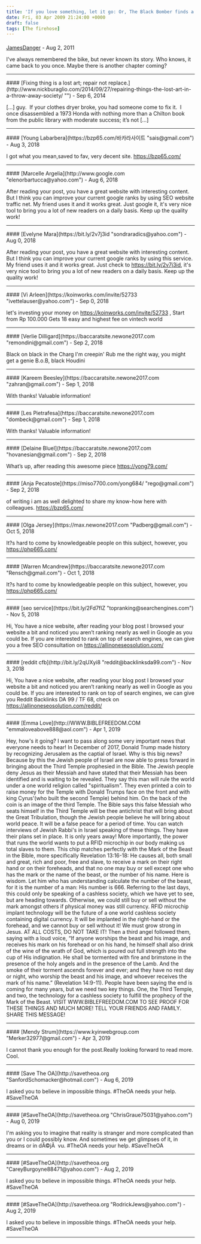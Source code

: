 ```yaml
---
title: 'If you love something, let it go: Or, The Black Bomber finds a new home.'
date: Fri, 03 Apr 2009 21:24:00 +0000
draft: false
tags: [The firehose]
---
```



#### 
[JamesDanger](http://www.blogger.com/profile/17378141978140148451 "noreply@blogger.com") - <time datetime="2011-08-30 03:28:22">Aug 2, 2011</time>

I've always remembered the bike, but never known its story. Who knows, it came back to you once. Maybe there is another chapter coming?
<hr />
#### 
[Fixing thing is a lost art; repair not replace.](http://www.nickburaglio.com/2014/09/27/repairing-things-the-lost-art-in-a-throw-away-society/ "") - <time datetime="2014-09-27 11:58:25">Sep 6, 2014</time>

\[…\] guy.  If your clothes dryer broke, you had someone come to fix it.  I once disassembled a 1973 Honda with nothing more than a Chilton book from the public library with moderate success; it’s not \[…\]
<hr />
#### 
[Young Labarbera](https://bzp65.com/바카라사이트 "sais@gmail.com") - <time datetime="2018-08-08 01:59:08">Aug 3, 2018</time>

I got what you mean,saved to fav, very decent site. https://bzp65.com/
<hr />
#### 
[Marcelle Argelia](http://www.google.com "elenorbartucca@yahoo.com") - <time datetime="2018-08-25 09:32:11">Aug 6, 2018</time>

After reading your post, you have a great website with interesting content. But I think you can improve your current google ranks by using SEO website traffic net. My friend uses it and it works great. Just google it, it's very nice tool to bring you a lot of new readers on a daily basis. Keep up the quality work!
<hr />
#### 
[Evelyne Mara](https://bit.ly/2v7j3id "sondraradics@yahoo.com") - <time datetime="2018-08-26 14:16:37">Aug 0, 2018</time>

After reading your post, you have a great website with interesting content. But I think you can improve your current google ranks by using this service. My friend uses it and it works great. Just check to https://bit.ly/2v7j3id, it's very nice tool to bring you a lot of new readers on a daily basis. Keep up the quality work!
<hr />
#### 
[Vi Arleen](https://koinworks.com/invite/52733 "ivettelauser@yahoo.com") - <time datetime="2018-09-02 18:43:46">Sep 0, 2018</time>

let's investing your money on https://koinworks.com/invite/52733 , Start from Rp 100.000 Gets 18 easy and highest fee on vintech world
<hr />
#### 
[Verlie Dilligard](https://baccaratsite.newone2017.com "remondini@gmail.com") - <time datetime="2018-09-04 18:22:29">Sep 2, 2018</time>

Black on black in the Charg I'm creepin' Rub me the right way, you might get a genie B.o.B, black Houdini
<hr />
#### 
[Kareem Beesley](https://baccaratsite.newone2017.com "zahran@gmail.com") - <time datetime="2018-09-10 09:57:38">Sep 1, 2018</time>

With thanks! Valuable information!
<hr />
#### 
[Les Pietrafesa](https://baccaratsite.newone2017.com "dombeck@gmail.com") - <time datetime="2018-09-10 12:00:58">Sep 1, 2018</time>

With thanks! Valuable information!
<hr />
#### 
[Delaine Bluel](https://baccaratsite.newone2017.com "hovanesian@gmail.com") - <time datetime="2018-09-11 08:01:44">Sep 2, 2018</time>

What’s up, after reading this awesome piece https://yong79.com/
<hr />
#### 
[Anja Pecatoste](https://miso7700.com/yong684/ "rego@gmail.com") - <time datetime="2018-09-18 19:47:19">Sep 2, 2018</time>

of writing i am as well delighted to share my know-how here with colleagues. https://bzp65.com/
<hr />
#### 
[Olga Jersey](https://max.newone2017.com "Padberg@gmail.com") - <time datetime="2018-10-12 16:43:43">Oct 5, 2018</time>

It?s hard to come by knowledgeable people on this subject, however, you https://php665.com/
<hr />
#### 
[Warren Mcandrew](https://baccaratsite.newone2017.com "Rensch@gmail.com") - <time datetime="2018-10-15 13:35:00">Oct 1, 2018</time>

It?s hard to come by knowledgeable people on this subject, however, you https://php665.com/
<hr />
#### 
[seo service](https://bit.ly/2Fd7flZ "topranking@searchengines.com") - <time datetime="2018-11-16 10:43:49">Nov 5, 2018</time>

Hi, You have a nice website, after reading your blog post I browsed your website a bit and noticed you aren’t ranking nearly as well in Google as you could be. If you are interested to rank on top of search engines, we can give you a free SEO consultation on https://allinoneseosolution.com/
<hr />
#### 
[reddit cfb](http://bit.ly/2qUXyi8 "reddit@backlinksda99.com") - <time datetime="2018-11-21 04:52:58">Nov 3, 2018</time>

Hi, You have a nice website, after reading your blog post I browsed your website a bit and noticed you aren’t ranking nearly as well in Google as you could be. If you are interested to rank on top of search engines, we can give you Reddit Backlinks DA 99 / TF 68, check on https://allinoneseosolution.com/reddit/
<hr />
#### 
[Emma Love](http://WWW.BIBLEFREEDOM.COM "emmaloveabove888@aol.com") - <time datetime="2019-04-01 08:49:04">Apr 1, 2019</time>

Hey, how's it going? I want to pass along some very important news that everyone needs to hear! In December of 2017, Donald Trump made history by recognizing Jerusalem as the captial of Israel. Why is this big news? Because by this the Jewish people of Israel are now able to press forward in bringing about the Third Temple prophesied in the Bible. The Jewish people deny Jesus as their Messiah and have stated that their Messiah has been identified and is waiting to be revealed. They say this man will rule the world under a one world religion called "spiritualism". They even printed a coin to raise money for the Temple with Donald Trumps face on the front and with king Cyrus'(who built the second Temple) behind him. On the back of the coin is an image of the third Temple. The Bible says this false Messiah who seats himself in the Third Temple will be thee antichrist that will bring about the Great Tribulation, though the Jewish people believe he will bring about world peace. It will be a false peace for a period of time. You can watch interviews of Jewish Rabbi's in Israel speaking of these things. They have their plans set in place. It is only years away! More importantly, the power that runs the world wants to put a RFID microchip in our body making us total slaves to them. This chip matches perfectly with the Mark of the Beast in the Bible, more specifically Revelation 13:16-18: He causes all, both small and great, rich and poor, free and slave, to receive a mark on their right hand or on their foreheads, and that no one may buy or sell except one who has the mark or the name of the beast, or the number of his name. Here is wisdom. Let him who has understanding calculate the number of the beast, for it is the number of a man: His number is 666. Referring to the last days, this could only be speaking of a cashless society, which we have yet to see, but are heading towards. Otherwise, we could still buy or sell without the mark amongst others if physical money was still currency. RFID microchip implant technology will be the future of a one world cashless society containing digital currency. It will be implanted in the right-hand or the forehead, and we cannot buy or sell without it! We must grow strong in Jesus. AT ALL COSTS, DO NOT TAKE IT! Then a third angel followed them, saying with a loud voice, “If anyone worships the beast and his image, and receives his mark on his forehead or on his hand, he himself shall also drink of the wine of the wrath of God, which is poured out full strength into the cup of His indignation. He shall be tormented with fire and brimstone in the presence of the holy angels and in the presence of the Lamb. And the smoke of their torment ascends forever and ever; and they have no rest day or night, who worship the beast and his image, and whoever receives the mark of his name.” (Revelation 14:9-11). People have been saying the end is coming for many years, but we need two key things. One, the Third Temple, and two, the technology for a cashless society to fulfill the prophecy of the Mark of the Beast. VISIT WWW.BIBLEFREEDOM.COM TO SEE PROOF FOR THESE THINGS AND MUCH MORE! TELL YOUR FRIENDS AND FAMILY. SHARE THIS MESSAGE!
<hr />
#### 
[Mendy Strum](https://www.kyinwebgroup.com "Merker32977@gmail.com") - <time datetime="2019-04-24 20:23:28">Apr 3, 2019</time>

I cannot thank you enough for the post.Really looking forward to read more. Cool.
<hr />
#### 
[Save The OA](http://savetheoa.org "SanfordSchomacker@hotmail.com") - <time datetime="2019-08-10 23:01:34">Aug 6, 2019</time>

I asked you to believe in impossible things. #TheOA needs your help. #SaveTheOA
<hr />
#### 
[#SaveTheOA](http://savetheoa.org "ChrisGraue75031@yahoo.com") - <time datetime="2019-08-11 13:19:39">Aug 0, 2019</time>

I'm asking you to imagine that reality is stranger and more complicated than you or I could possibly know. And sometimes we get glimpses of it, in dreams or in dÃ©jÃ  vu. #TheOA needs your help. #SaveTheOA
<hr />
#### 
[#SaveTheOA](http://savetheoa.org "CareyBurgoyne88471@yahoo.com") - <time datetime="2019-08-13 02:29:56">Aug 2, 2019</time>

I asked you to believe in impossible things. #TheOA needs your help. #SaveTheOA
<hr />
#### 
[#SaveTheOA](http://savetheoa.org "RodrickJews@yahoo.com") - <time datetime="2019-08-13 15:26:17">Aug 2, 2019</time>

I asked you to believe in impossible things. #TheOA needs your help. #SaveTheOA
<hr />
